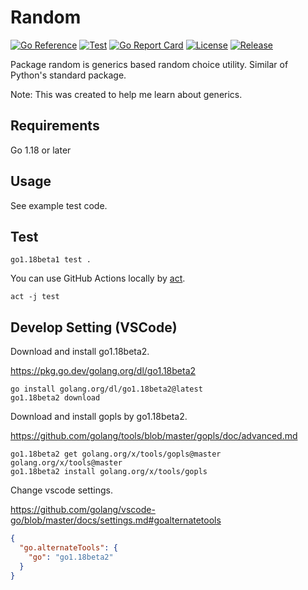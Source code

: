 # Random

[![Go Reference](https://pkg.go.dev/badge/github.com/sg0hsmt/random.svg)](https://pkg.go.dev/github.com/sg0hsmt/random)
[![Test](https://github.com/sg0hsmt/random/actions/workflows/test.yaml/badge.svg)](https://github.com/sg0hsmt/random/actions/workflows/test.yaml)
[![Go Report Card](https://goreportcard.com/badge/github.com/sg0hsmt/random)](https://goreportcard.com/report/github.com/sg0hsmt/random)
[![License](https://img.shields.io/github/license/sg0hsmt/random.svg)](https://github.com/sg0hsmt/random/blob/master/LICENSE)
[![Release](https://img.shields.io/github/release/sg0hsmt/random.svg)](https://github.com/sg0hsmt/random/releases/latest)

Package random is generics based random choice utility.
Similar of Python's standard package.

Note: This was created to help me learn about generics.

## Requirements

Go 1.18 or later

## Usage

See example test code.

## Test

```console
go1.18beta1 test .
```

You can use GitHub Actions locally by [act](https://github.com/nektos/act).

```console
act -j test
```

## Develop Setting (VSCode)

Download and install go1.18beta2.

https://pkg.go.dev/golang.org/dl/go1.18beta2

```console
go install golang.org/dl/go1.18beta2@latest
go1.18beta2 download
```

Download and install gopls by go1.18beta2.

https://github.com/golang/tools/blob/master/gopls/doc/advanced.md

```console
go1.18beta2 get golang.org/x/tools/gopls@master golang.org/x/tools@master
go1.18beta2 install golang.org/x/tools/gopls
```

Change vscode settings.

https://github.com/golang/vscode-go/blob/master/docs/settings.md#goalternatetools

```json
{
  "go.alternateTools": {
    "go": "go1.18beta2"
  }
}
```
